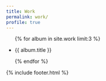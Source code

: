 ```yaml
---
title: Work
permalink: work/
profile: true
---
```


<ul>
{% for album in site.work limit:3 %}
    <li>
        <p>{{ album.title }}</p>
    </li>
{% endfor %}
</ul>

{% include footer.html %}
